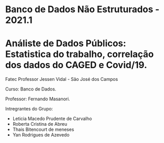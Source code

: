 # Banco de Dados Não Estruturados - 2021.1

# Análiste de Dados Públicos: Estatistica do trabalho, correlação dos dados do CAGED e Covid/19. 

Fatec Professor Jessen Vidal - São José dos Campos

Curso: Banco de Dados.

Professor: Fernando Masanori.

Intregrantes do Grupo: 
*   Leticia Macedo Prudente de Carvalho 
*   Roberta Cristina de Abreu 
*   Thais Bitencourt de meneses
*   Yan Rodrigues de Azevedo
